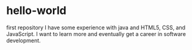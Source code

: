 # hello-world
first repository 
I have some experience with java and HTML5, CSS, and JavaScript.
I want to learn more and eventually get a career in software development.
